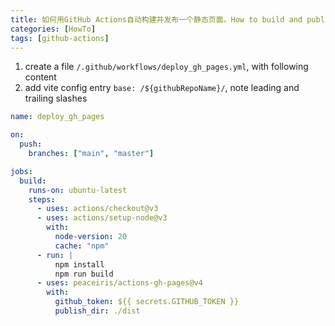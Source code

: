 ```yaml
---
title: 如何用GitHub Actions自动构建并发布一个静态页面。How to build and publish a static web page with GitHub Actions
categories: [HowTo]
tags: [github-actions]
---
```


1. create a file `/.github/workflows/deploy_gh_pages.yml`, with following content
2. add vite config entry `base: /${githubRepoName}/`, note leading and trailing slashes

```yaml
name: deploy_gh_pages

on:
  push:
    branches: ["main", "master"]

jobs:
  build:
    runs-on: ubuntu-latest
    steps:
      - uses: actions/checkout@v3
      - uses: actions/setup-node@v3
        with:
          node-version: 20
          cache: "npm"
      - run: |
          npm install
          npm run build
      - uses: peaceiris/actions-gh-pages@v4
        with:
          github_token: ${{ secrets.GITHUB_TOKEN }}
          publish_dir: ./dist
```
